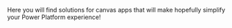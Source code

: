 Here you will find solutions for canvas apps that will make hopefully simplify your Power Platform experience! 
